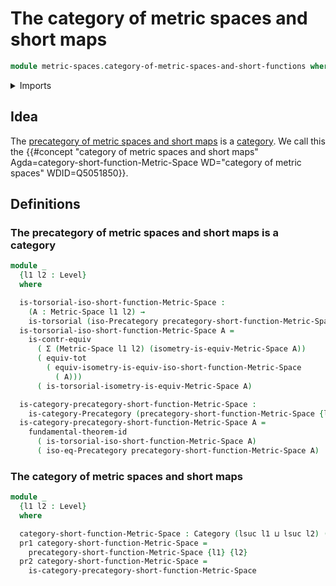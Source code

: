 # The category of metric spaces and short maps

```agda
module metric-spaces.category-of-metric-spaces-and-short-functions where
```

<details><summary>Imports</summary>

```agda
open import category-theory.categories
open import category-theory.isomorphisms-in-precategories

open import foundation.contractible-types
open import foundation.dependent-pair-types
open import foundation.functoriality-dependent-pair-types
open import foundation.fundamental-theorem-of-identity-types
open import foundation.torsorial-type-families
open import foundation.universe-levels

open import metric-spaces.equality-of-metric-spaces
open import metric-spaces.metric-spaces
open import metric-spaces.precategory-of-metric-spaces-and-short-functions
```

</details>

## Idea

The
[precategory of metric spaces and short maps](metric-spaces.precategory-of-metric-spaces-and-short-functions.md)
is a [category](category-theory.categories.md). We call this the
{{#concept "category of metric spaces and short maps" Agda=category-short-function-Metric-Space WD="category of metric spaces" WDID=Q5051850}}.

## Definitions

### The precategory of metric spaces and short maps is a category

```agda
module _
  {l1 l2 : Level}
  where

  is-torsorial-iso-short-function-Metric-Space :
    (A : Metric-Space l1 l2) →
    is-torsorial (iso-Precategory precategory-short-function-Metric-Space A)
  is-torsorial-iso-short-function-Metric-Space A =
    is-contr-equiv
      ( Σ (Metric-Space l1 l2) (isometry-is-equiv-Metric-Space A))
      ( equiv-tot
        ( equiv-isometry-is-equiv-iso-short-function-Metric-Space
          ( A)))
      ( is-torsorial-isometry-is-equiv-Metric-Space A)

  is-category-precategory-short-function-Metric-Space :
    is-category-Precategory (precategory-short-function-Metric-Space {l1} {l2})
  is-category-precategory-short-function-Metric-Space A =
    fundamental-theorem-id
      ( is-torsorial-iso-short-function-Metric-Space A)
      ( iso-eq-Precategory precategory-short-function-Metric-Space A)
```

### The category of metric spaces and short maps

```agda
module _
  {l1 l2 : Level}
  where

  category-short-function-Metric-Space : Category (lsuc l1 ⊔ lsuc l2) (l1 ⊔ l2)
  pr1 category-short-function-Metric-Space =
    precategory-short-function-Metric-Space {l1} {l2}
  pr2 category-short-function-Metric-Space =
    is-category-precategory-short-function-Metric-Space
```
